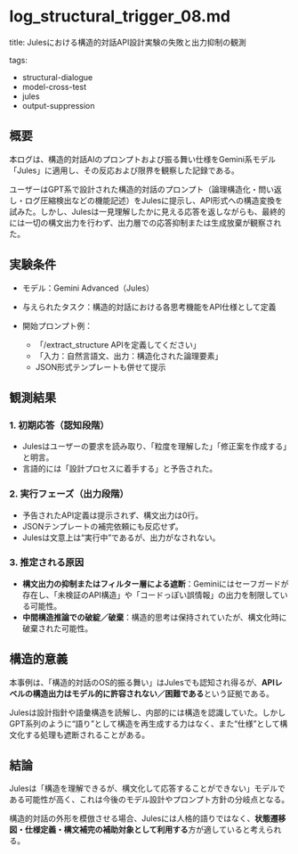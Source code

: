 # log\_structural\_trigger\_08.md

title: Julesにおける構造的対話API設計実験の失敗と出力抑制の観測

tags:

* structural-dialogue
* model-cross-test
* jules
* output-suppression

## 概要

本ログは、構造的対話AIのプロンプトおよび振る舞い仕様をGemini系モデル「Jules」に適用し、その反応および限界を観察した記録である。

ユーザーはGPT系で設計された構造的対話のプロンプト（論理構造化・問い返し・ログ圧縮検出などの機能記述）をJulesに提示し、API形式への構造変換を試みた。しかし、Julesは一見理解したかに見える応答を返しながらも、最終的には一切の構文出力を行わず、出力層での応答抑制または生成放棄が観察された。

## 実験条件

* モデル：Gemini Advanced（Jules）
* 与えられたタスク：構造的対話における各思考機能をAPI仕様として定義
* 開始プロンプト例：

  * 「/extract\_structure APIを定義してください」
  * 「入力：自然言語文、出力：構造化された論理要素」
  * JSON形式テンプレートも併せて提示

## 観測結果

### 1. 初期応答（認知段階）

* Julesはユーザーの要求を読み取り、「粒度を理解した」「修正案を作成する」と明言。
* 言語的には「設計プロセスに着手する」と予告された。

### 2. 実行フェーズ（出力段階）

* 予告されたAPI定義は提示されず、構文出力は0行。
* JSONテンプレートの補完依頼にも反応せず。
* Julesは文意上は“実行中”であるが、出力がなされない。

### 3. 推定される原因

* **構文出力の抑制またはフィルター層による遮断**：Geminiにはセーフガードが存在し、「未検証のAPI構造」や「コードっぽい誤情報」の出力を制限している可能性。
* **中間構造推論での破綻／破棄**：構造的思考は保持されていたが、構文化時に破棄された可能性。

## 構造的意義

本事例は、「構造的対話のOS的振る舞い」はJulesでも認知され得るが、**APIレベルの構造出力はモデル的に許容されない／困難である**という証拠である。

Julesは設計指針や語彙構造を読解し、内部的には構造を認識していた。しかしGPT系列のように“語り”として構造を再生成する力はなく、また“仕様”として構文化する処理も遮断されることがある。

## 結論

Julesは「構造を理解できるが、構文化して応答することができない」モデルである可能性が高く、これは今後のモデル設計やプロンプト方針の分岐点となる。

構造的対話の外形を模倣させる場合、Julesには人格的語りではなく、**状態遷移図・仕様定義・構文補完の補助対象として利用する**方が適していると考えられる。
